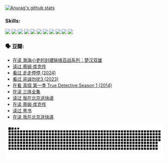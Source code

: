 
[![Anurag's github stats](https://github-readme-stats.vercel.app/api?username=w940853815)](https://github.com/anuraghazra/github-readme-stats)

### Skills:

<code><img height="32" src="https://cdn.jsdelivr.net/npm/simple-icons@v5/icons/python.svg"></code>
<code><img height="32" src="https://cdn.jsdelivr.net/npm/simple-icons@v5/icons/javascript.svg"></code>
<code><img height="32" src="https://cdn.jsdelivr.net/npm/simple-icons@v5/icons/django.svg"></code>
<code><img height="32" src="https://cdn.jsdelivr.net/npm/simple-icons@v5/icons/flask.svg"></code>
<code><img height="32" src="https://cdn.jsdelivr.net/npm/simple-icons@v5/icons/vuetify.svg"></code>
<code><img height="32" src="https://cdn.jsdelivr.net/npm/simple-icons@v5/icons/git.svg"></code>
<code><img height="32" src="https://cdn.jsdelivr.net/npm/simple-icons@v5/icons/docker.svg"></code>
<code><img height="32" src="https://cdn.jsdelivr.net/npm/simple-icons@v5/icons/postgresql.svg"></code>
<code><img height="32" src="https://cdn.jsdelivr.net/npm/simple-icons@v5/icons/elasticsearch.svg"></code>
<code><img height="32" src="https://cdn.jsdelivr.net/npm/simple-icons@v5/icons/macos.svg"></code>
<code><img height="32" src="https://cdn.jsdelivr.net/npm/simple-icons@v5/icons/linux.svg"></code>

### 🗣 豆瓣:

<!-- DOUBAN-ACTIVITIES:START -->
- [在读 渤海小吏的封建脉络百战系列：楚汉双雄](https://www.douban.com/people/136069238/status/4700950146/?_i=24720952)
- [读过 蒂姆·库克传](https://www.douban.com/people/136069238/status/4700949869/?_i=24720952)
- [看过 走走停停‎ (2024)](https://www.douban.com/people/136069238/status/4684430230/?_i=24720952)
- [看过 非诚勿扰3‎ (2023)](https://www.douban.com/people/136069238/status/4676324100/?_i=24720952)
- [在看 真探 第一季 True Detective Season 1‎ (2014)](https://www.douban.com/people/136069238/status/4673382852/?_i=24720952)
- [在读 三体全集](https://www.douban.com/people/136069238/status/4672842521/?_i=24720952)
- [读过 我在北京送快递](https://www.douban.com/people/136069238/status/4672842036/?_i=24720952)
- [在读 蒂姆·库克传](https://www.douban.com/people/136069238/status/4663517053/?_i=24720952)
- [读过 黑书](https://www.douban.com/people/136069238/status/4663516022/?_i=24720952)
- [在读 我在北京送快递](https://www.douban.com/people/136069238/status/4658098365/?_i=24720952)
<!-- DOUBAN-ACTIVITIES:END -->


![Snake animation](https://raw.githubusercontent.com/w940853815/w940853815/output/github-contribution-grid-snake.svg)

<!--
**w940853815/w940853815** is a ✨ _special_ ✨ repository because its `README.md` (this file) appears on your GitHub profile.

Here are some ideas to get you started:

- 🔭 I’m currently working on ...
- 🌱 I’m currently learning ...
- 👯 I’m looking to collaborate on ...
- 🤔 I’m looking for help with ...
- 💬 Ask me about ...
- 📫 How to reach me: ...
- 😄 Pronouns: ...
- ⚡ Fun fact: ...
-->
